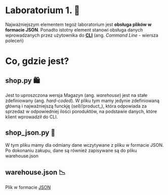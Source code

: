 # Laboratorium 1. :star2:
Najważniejszym elementem tegoż laboratorium jest **obsługa plików w formacie JSON**. Ponadto istotny element stanowi obsługa danych wprowadzanych przez użytownika do [**CLI**](https://www.youtube.com/watch?v=QJBVjBq4c7E) (ang. _Command Line_ - wiersza poleceń)

# Co, gdzie jest?
## shop.py :shopping:
Jest to uproszczona wersja Magazyn (ang. _warehouse_) jest na stałe zdefiniowany (ang. _hard-coded_). W pliku tym mamy jedynie zdefiniowaną główną i najważniejszą funckję (_sell/_/product_), która odpowiada za sprzedaż w odpowiedniej ilości poroduktów, na podstawie danych, które klient wprowadził do CLI.

## shop_json.py :open_file_folder:
W tym pliku mamy dla odmiany dane wczytywane z pliku w formacie JSON. Po dokonaniu zakupu, dane są również zapisywane są do pliku warehouse.json

## warehouse.json :chart_with_downwards_trend:
Plik w formacie [JSON](https://kamil.kwapisz.pl/json-xml/)
